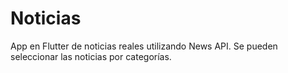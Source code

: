 # Noticias
App en Flutter de noticias reales utilizando News API. Se pueden seleccionar las noticias por categorías. 
